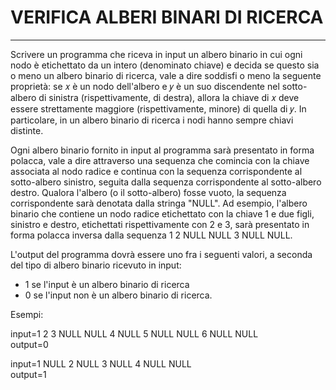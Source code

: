 #  VERIFICA ALBERI BINARI DI RICERCA

----
Scrivere un programma che riceva in input un albero binario in cui ogni nodo è etichettato da un intero (denominato chiave) 
e decida se questo sia o meno un albero binario di ricerca, vale a dire soddisfi o meno la seguente proprietà: se 𝑥 è 
un nodo dell'albero e 𝑦 è un suo discendente nel sotto-albero di sinistra (rispettivamente, di destra), allora la chiave 
di 𝑥 deve essere strettamente maggiore (rispettivamente, minore) di quella di 𝑦. In particolare, in un albero binario di 
ricerca i nodi hanno sempre chiavi distinte.

Ogni albero binario fornito in input al programma sarà presentato in forma polacca, vale a dire attraverso una sequenza 
che comincia con la chiave associata al nodo radice e continua con la sequenza corrispondente al sotto-albero sinistro, 
seguita dalla sequenza corrispondente al sotto-albero destro. Qualora l'albero (o il sotto-albero) fosse vuoto, la sequenza 
corrispondente sarà denotata dalla stringa "NULL". Ad esempio, l'albero binario che contiene un nodo radice etichettato 
con la chiave 1 e due figli, sinistro e destro, etichettati rispettivamente con 2 e 3, sarà presentato in forma polacca 
inversa dalla sequenza 1 2 NULL NULL 3 NULL NULL. 

L'output del programma dovrà essere uno fra i seguenti valori, a seconda del tipo di albero binario ricevuto in input:
- 1 se l'input è un albero binario di ricerca
- 0 se l'input non è un albero binario di ricerca.

Esempi:

input=1 2 3 NULL NULL 4 NULL 5 NULL NULL 6 NULL NULL <br>
output=0

input=1 NULL 2 NULL 3 NULL 4 NULL NULL <br>
output=1